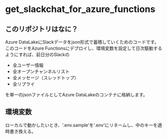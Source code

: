 # get_slackchat_for_azure_functions

## このリポジトリはなに？
Azure DataLakeにSlackデータをjson形式で蓄積していくためのコードです。  
このコードをAzure Functionsにデプロイし、環境変数を設定して日次駆動するようにすれば、前日分のSlackの  
- 全ユーザー情報
- 全オープンチャンネルリスト
- 全メッセージ（スレッドトップ）
- 全リプライ  

を単一のjsonファイルとしてAzure DataLakeのコンテナに格納します。

## 環境変数

ローカルで動かしたいとき、'.env.sample'を'.env'にリネームし、中のキーを適時書き換える。
